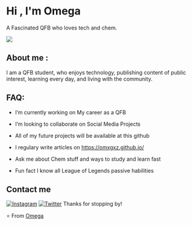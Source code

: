 # Hi , I'm Omega

A Fascinated QFB who loves tech and chem.

![](https://media4.giphy.com/media/lnPSlpeYJgowucmT4r/giphy.gif?cid=ecf05e47xcnkkxu86jnrk02au37dh33umik2zq2wb80isg12&ep=v1_gifs_search&rid=giphy.gif)
## About me :
I am a QFB student, who enjoys technology, publishing content of public interest, learning every day, and living with the community.

## FAQ:


   -  I’m currently working on My career as a QFB

   -  I’m looking to collaborate on Social Media Projects

   -  All of my future projects will be available at this github
   -  I regulary write articles on https://omxgxz.github.io/

   -  Ask me about Chem stuff and ways to study and learn fast 

   -  Fun fact I know all League of Legends passive habilities

## Contact me 
[![Instagram](https://img.shields.io/badge/-@tonnygg11-red?style=flat-square&logo=instagram&logoColor=white&link=https://www.instagram.com/tonnygg11/)](https://www.instagram.com/tonnygg11/)
[![Twitter](https://img.shields.io/badge/@TonnyGG10-gray?style=flat-square&logo=twitter&logoColor=blue&link=ter.com/TonnyGG10)](https://twitter.com/TonnyGG10)
Thanks for stopping by! 


⭐️ From [Omega](https://github.com/OmxgxZ)
